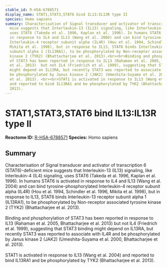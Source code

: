 ```yaml
---
stable_id: R-HSA-6788571
display_name: STAT1,STAT3,STAT6 bind IL13:IL13R type II
species: Homo sapiens
summary: Characterisation of Signal transducer and activator of transcription 6 (STAT6)-deficient
  mice suggests that Interleukin-13 (IL13) signaling, like Interleukin-4 (IL4) signaling,
  uses STAT6 (Takeda et al. 1996, Kaplan et al. 1996). In humans STAT6 is activated
  in response to IL4 and IL13 (Wang et al. 2004) and can bind tyrosine-phosphorylated
  Interleukin-4 receptor subunit alpha (IL4R) (Hou et al. 1994, Schindler et al. 1996,
  Mikita et al. 1998), but in response to IL13, STAT6 binds Interleukin-13 receptor
  subunit alpha 1 (IL13RA1), to be phosphorylated by Non-receptor associated tyrosine
  kinase 2 (TYK2) (Bhattacharjee et al. 2013).<br><br>Binding and phosphorylation
  of STAT3 has been reported in response to IL13 (Rahaman et al. 2005, Bhattacharjee
  et al. 2013)  but not IL4 (Friedrich et al. 1999), suggesting that STAT3 binding
  might depend on IL13RA, but recently STAT3 was reported to associate with IL4R and
  be phosphorylated by Janus kinase 2 (JAK2) (Umeshita-Suyama et al. 2000, Bhattacharjee
  et al. 2013). <br><br>STAT1 is activated in response to IL13 (Wang et al. 2004)
  and reported to bind IL13RA1 and be phosphorylated by TYK2 (Bhattacharjee et al.
  2013).
---
```


# STAT1,STAT3,STAT6 bind IL13:IL13R type II
**Reactome ID:** [R-HSA-6788571](https://reactome.org/content/detail/R-HSA-6788571)
**Species:** Homo sapiens

## Summary

Characterisation of Signal transducer and activator of transcription 6 (STAT6)-deficient mice suggests that Interleukin-13 (IL13) signaling, like Interleukin-4 (IL4) signaling, uses STAT6 (Takeda et al. 1996, Kaplan et al. 1996). In humans STAT6 is activated in response to IL4 and IL13 (Wang et al. 2004) and can bind tyrosine-phosphorylated Interleukin-4 receptor subunit alpha (IL4R) (Hou et al. 1994, Schindler et al. 1996, Mikita et al. 1998), but in response to IL13, STAT6 binds Interleukin-13 receptor subunit alpha 1 (IL13RA1), to be phosphorylated by Non-receptor associated tyrosine kinase 2 (TYK2) (Bhattacharjee et al. 2013).<br><br>Binding and phosphorylation of STAT3 has been reported in response to IL13 (Rahaman et al. 2005, Bhattacharjee et al. 2013)  but not IL4 (Friedrich et al. 1999), suggesting that STAT3 binding might depend on IL13RA, but recently STAT3 was reported to associate with IL4R and be phosphorylated by Janus kinase 2 (JAK2) (Umeshita-Suyama et al. 2000, Bhattacharjee et al. 2013). <br><br>STAT1 is activated in response to IL13 (Wang et al. 2004) and reported to bind IL13RA1 and be phosphorylated by TYK2 (Bhattacharjee et al. 2013).
